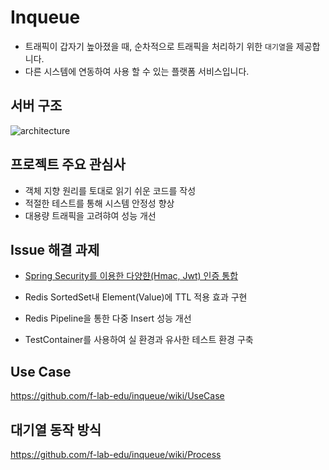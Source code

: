 # Inqueue
- 트래픽이 갑자기 높아졌을 때, 순차적으로 트래픽을 처리하기 위한  `대기열`을 제공합니다.
- 다른 시스템에 연동하여 사용 할 수 있는 플랫폼 서비스입니다.

## 서버 구조
![architecture](https://github.com/f-lab-edu/inqueue/assets/33423123/8a0284ca-9177-4a8f-9c68-9703e19710ce)

## 프로젝트 주요 관심사
- 객체 지향 원리를 토대로 읽기 쉬운 코드를 작성
- 적절한 테스트를 통해 시스템 안정성 향상
- 대용량 트래픽을 고려햐여 성능 개선

## Issue 해결 과제
- [Spring Security를 이용한 다양햔(Hmac, Jwt) 인증 통합](https://mark-tech-talk.tistory.com/3)

- Redis SortedSet내 Element(Value)에 TTL 적용 효과 구현
- Redis Pipeline을 통한 다중 Insert 성능 개선
- TestContainer를 사용하여 실 환경과 유사한 테스트 환경 구축

## Use Case
https://github.com/f-lab-edu/inqueue/wiki/UseCase

## 대기열 동작 방식
https://github.com/f-lab-edu/inqueue/wiki/Process
